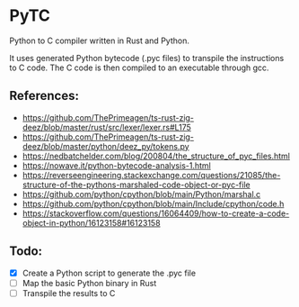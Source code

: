 # PyTC

Python to C compiler written in Rust and Python.

It uses generated Python bytecode (.pyc files) to transpile the instructions to C code. The C code is then compiled to an executable through gcc.

## References:
- https://github.com/ThePrimeagen/ts-rust-zig-deez/blob/master/rust/src/lexer/lexer.rs#L175
- https://github.com/ThePrimeagen/ts-rust-zig-deez/blob/master/python/deez_py/tokens.py
- https://nedbatchelder.com/blog/200804/the_structure_of_pyc_files.html
- https://nowave.it/python-bytecode-analysis-1.html
- https://reverseengineering.stackexchange.com/questions/21085/the-structure-of-the-pythons-marshaled-code-object-or-pyc-file
- https://github.com/python/cpython/blob/main/Python/marshal.c
- https://github.com/python/cpython/blob/main/Include/cpython/code.h
- https://stackoverflow.com/questions/16064409/how-to-create-a-code-object-in-python/16123158#16123158

## Todo:
- [x] Create a Python script to generate the .pyc file
- [ ] Map the basic Python binary in Rust
- [ ] Transpile the results to C
